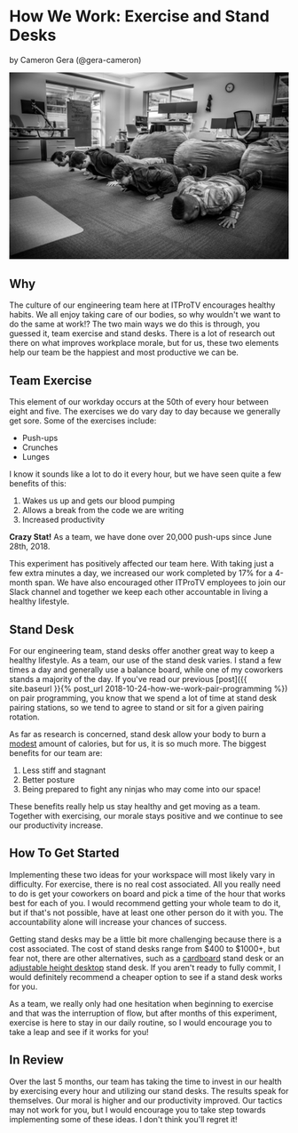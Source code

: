 # How We Work: Exercise and Stand Desks

by Cameron Gera (@gera-cameron)

![A photo of ITProTV Team doing push ups][]

## Why

The culture of our engineering team here at ITProTV encourages healthy habits. We all enjoy taking
care of our bodies, so why wouldn't we want to do the same at work!? The two main ways we do this is
through, you guessed it, team exercise and stand desks. There is a lot of research out there on what
improves workplace morale, but for us, these two elements help our team be the happiest and most
productive we can be.

## Team Exercise

This element of our workday occurs at the 50th of every hour between eight and five. The exercises we do vary day
to day because we generally get sore. Some of the exercises include:

- Push-ups
- Crunches
- Lunges

I know it sounds like a lot to do it every hour, but we have seen quite a few benefits of this:

1. Wakes us up and gets our blood pumping
1. Allows a break from the code we are writing
1. Increased productivity

**Crazy Stat!** As a team, we have done over 20,000 push-ups since June 28th, 2018.

This experiment has positively affected our team here. With taking just a few extra minutes a day,
we increased our work completed by 17% for a 4-month span. We have also encouraged other ITProTV
employees to join our Slack channel and together we keep each other accountable in living a healthy
lifestyle.

## Stand Desk

For our engineering team, stand desks offer another great way to keep a healthy lifestyle. As a team,
our use of the stand desk varies. I stand a few times a day and generally use a balance
board, while one of my coworkers stands a majority of the day. If you've read our previous
[post]({{ site.baseurl }}{% post_url 2018-10-24-how-we-work-pair-programming %}) on
pair programming, you know that we spend a lot of time at stand desk pairing stations, so we tend
to agree to stand or sit for a given pairing rotation.

As far as research is concerned, stand desk allow your body to burn a [modest][] amount of calories,
but for us, it is so much more. The biggest benefits for our team are:

1. Less stiff and stagnant
1. Better posture
1. Being prepared to fight any ninjas who may come into our space!

These benefits really help us stay healthy and get moving as a team. Together with exercising, our
morale stays positive and we continue to see our productivity increase.

## How To Get Started

Implementing these two ideas for your workspace will most likely vary in difficulty. For exercise, there is no
real cost associated. All you really need to do is get your coworkers on board and pick a time of the hour that
works best for each of you. I would recommend getting your whole team to do it, but if that's not possible, have
at least one other person do it with you. The accountability alone will increase your chances of success.

Getting stand desks may be a little bit more challenging because there is a cost associated. The cost of stand
desks range from $400 to $1000+, but fear not, there are other alternatives, such as a [cardboard][] stand desk
or an [adjustable height desktop][] stand desk. If you aren't ready to fully commit, I would definitely recommend
a cheaper option to see if a stand desk works for you.

As a team, we really only had one hesitation when beginning to exercise and that was the interruption of flow, but
after months of this experiment, exercise is here to stay in our daily routine, so I would encourage you to take a
leap and see if it works for you!

## In Review

Over the last 5 months, our team has taking the time to invest in our health by exercising
every hour and utilizing our stand desks. The results speak for themselves. Our moral is higher
and our productivity improved. Our tactics may not work for you, but I would encourage you to
take step towards implementing some of these ideas. I don't think you'll regret it!


[A photo of ITProTV Team doing push ups]: /assets/2018-11-26-push-ups.jpg
[modest]: https://journals.sagepub.com/doi/full/10.1177/2047487317752186
[cardboard]: https://www.amzn.com/B01GGNV6R0
[adjustable height desktop]: https://www.amzn.com/B07CYGJ2RX
